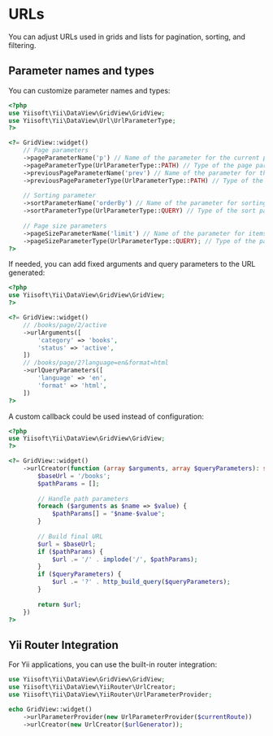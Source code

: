 # URLs

You can adjust URLs used in grids and lists for pagination, sorting, and filtering.

## Parameter names and types

You can customize parameter names and types:

```php
<?php
use Yiisoft\Yii\DataView\GridView\GridView;
use Yiisoft\Yii\DataView\Url\UrlParameterType;
?>

<?= GridView::widget()
    // Page parameters
    ->pageParameterName('p') // Name of the parameter for the current page number. Default is `page`.
    ->pageParameterType(UrlParameterType::PATH) // Type of the page parameter. Default is `UrlParameterType::QUERY`.
    ->previousPageParameterName('prev') // Name of the parameter for the previous page. Default is `prev-page`.
    ->previousPageParameterType(UrlParameterType::PATH) // Type of the previous page parameter. Default is `UrlParameterType::QUERY`.
    
    // Sorting parameter
    ->sortParameterName('orderBy') // Name of the parameter for sorting configuration. Default is `sort`.
    ->sortParameterType(UrlParameterType::QUERY) // Type of the sort parameter. Default is `UrlParameterType::QUERY`.
    
    // Page size parameters
    ->pageSizeParameterName('limit') // Name of the parameter for items per page. Default is `pagesize`.
    ->pageSizeParameterType(UrlParameterType::QUERY); // Type of the page size parameter. Default is `UrlParameterType::QUERY`.
?>
```

If needed, you can add fixed arguments and query parameters to the URL generated:

```php
<?php
use Yiisoft\Yii\DataView\GridView\GridView;
?>

<?= GridView::widget()
    // /books/page/2/active
    ->urlArguments([
        'category' => 'books',
        'status' => 'active',
    ])
    // /books/page/2?language=en&format=html
    ->urlQueryParameters([
        'language' => 'en',
        'format' => 'html',
    ])
?>
```

A custom callback could be used instead of configuration:

```php
<?php
use Yiisoft\Yii\DataView\GridView\GridView;
?>

<?= GridView::widget()
    ->urlCreator(function (array $arguments, array $queryParameters): string {
        $baseUrl = '/books';
        $pathParams = [];
        
        // Handle path parameters
        foreach ($arguments as $name => $value) {
            $pathParams[] = "$name-$value";
        }
        
        // Build final URL
        $url = $baseUrl;
        if ($pathParams) {
            $url .= '/' . implode('/', $pathParams);
        }
        if ($queryParameters) {
            $url .= '?' . http_build_query($queryParameters);
        }
        
        return $url;
    })
?>
```

## Yii Router Integration

For Yii applications, you can use the built-in router integration:

```php
use Yiisoft\Yii\DataView\GridView\GridView;
use Yiisoft\Yii\DataView\YiiRouter\UrlCreator;
use Yiisoft\Yii\DataView\YiiRouter\UrlParameterProvider;

echo GridView::widget()
    ->urlParameterProvider(new UrlParameterProvider($currentRoute))
    ->urlCreator(new UrlCreator($urlGenerator));
```
